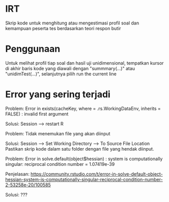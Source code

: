 # IRT
 Skrip kode untuk menghitung atau mengestimasi profil soal dan kemampuan peserta tes berdasarkan teori respon butir


# Penggunaan
Untuk melihat profil tiap soal dan hasil uji unidimensional, tempatkan kursor di akhir baris kode yang diawali dengan "summmary(...)" atau "unidimTest(...)", selanjutnya  pilih run the current line


# Error yang sering terjadi
Problem:
Error in exists(cacheKey, where = .rs.WorkingDataEnv, inherits = FALSE) : 
  invalid first argument

Solusi: Session --> restart R


Problem:
Tidak menemukan file yang akan diinput

Solusi: Session --> Set Working Directory --> To Source File Location
Pastikan skrip kode dalam satu folder dengan file yang hendak diinput.


Problem:
Error in solve.default(object$hessian) : 
  system is computationally singular: reciprocal condition number = 1.07419e-39

Penjelasan: https://community.rstudio.com/t/error-in-solve-default-object-hessian-system-is-computationally-singular-reciprocal-condition-number-2-53258e-20/100585

Solusi: ???



